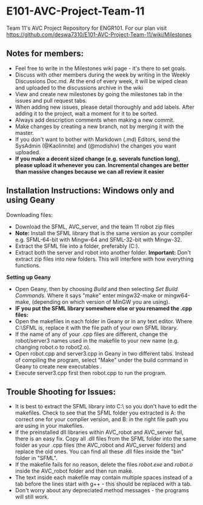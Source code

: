 # E101-AVC-Project-Team-11
Team 11's AVC Project Repository for ENGR101.
For our plan visit https://github.com/deswa7310/E101-AVC-Project-Team-11/wiki/Milestones

## Notes for members:
- Feel free to write in the Milestones wiki page - it's there to set goals.
- Discuss with other members during the week by writing in the Weekly Discussions Doc.md. At the end of every week, it will be wiped clean and uploaded to the discussions archive in the wiki
- View and create new milestones by going the milestones tab in the issues and pull request tabs.
- When adding new issues, please detail thoroughly and add labels. After adding it to the project, wait a moment for it to be sorted.
- Always add description comments when making a new commit.
- Make changes by creating a new branch, not by merging it with the master. 
- If you don't want to bother with Markdown (.md) Editors, send the SysAdmin (@Kaolinnite) and (@modishiv) the changes you want uploaded.
- **If you make a decent sized change (e.g. severals function long), please upload it whenever you can. Incremental changes are better than massive changes because we can all review it easier** 
 
## Installation Instructions: Windows only and using Geany
Downloading files:
- Download the SFML, AVC_server, and the team 11 robot zip files
 - **Note:** Install the SFML library that is the same version as your compiler e.g. SFML-64-bit with Mingw-64 and SFML-32-bit with Mingw-32.
- Extract the SFML file into a folder, preferably (C:).
- Extract both the server and robot into another folder.
**Important:** Don't extract zip files into new folders. This will interfere with how everything functions.


**Setting up Geany**
- Open Geany, then by choosing *Build* and then selecting *Set Build Commands*. Where it says "make" enter mingw32-make or mingw64-make, (depending on which version of MinGW you are using).
- **IF you put the SFML library somewhere else or you renamed the .cpp files:**
 - Open the makefiles in each folder in Geany or in any text editor. Where C:\\SFML is, replace it with the file path of your own SFML library.
 - If the name of any of your .cpp files are different, change the robot/server3 names used in the makefile to your new name (e.g. changing robot.o to robot2.o).
- Open robot.cpp and server3.cpp in Geany in two different tabs. Instead of compiling the program, select "Make" under the build command in Geany to create new executables .
- Execute server3.cpp first then robot.cpp to run the program.

## Trouble Shooting for Issues:
- It is best to extract the SFML library into C:\\ so you don't have to edit the makefiles. Check to see that the SFML folder you extracted is A: the correct one for your complier version, and B: in the right file path you are using in your makefiles.
- If the preinstalled dll libraries within AVC_robot and AVC_server fail, there is an easy fix. Copy all .dll files from the SFML folder into the same folder as your .cpp files (the AVC_robot and AVC_server folders) and replace the old ones. You can find all these .dll files inside the "bin" folder in "SFML".
- If the makefile fails for no reason, delete the files *robot.exe* and *robot.o* inside the AVC_robot folder and then run make.
- The text inside each makefile may contain multiple spaces instead of a tab before the lines start with g++ - this should be replaced with a tab.
- Don't worry about any depreciated method messages - the programs will still work.

